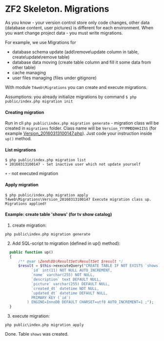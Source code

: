 # ZF2 Skeleton. Migrations

As you know - your version control store only code changes, other data (database content, user pictures)
is different for each environment. When you want change project data - you must write migrations.

For example, we use Migrations for
- database schema update (add\remove\update column in table, create\update\remove table)
- database data moving (create table column and fill it some data from other table)
- cache managing
- user files managing (files under gitignore)

With module `T4web\Migrations` you can create and execute migrations.

Assumptions: you already initialize migrations by command `$ php public/index.php migration init`

#### Creating migration

Run in cli `php public\index.php migration generate` - migration class will be created in `migrations`
folder. Class name will be `Version_YYYMMDDHHIISS` (for example [Version_20160313100147.php](https://github.com/t4web/zf2-skeleton/blob/master/migrations/Version_20160313100147.php)).
Just code your instruction inside `up()` method.

#### List migrations

```shell
$ php public/index.php migration list
+ 20160313100147 - Set inactive user which not update yourself
```

`+` - not executed migration

#### Apply migration
```shell
$ php public/index.php migration apply
T4web\Migrations\Version_20160313100147 Execute migration class up.
Migrations applied!
```

#### Example: create table 'shows' (for tv show catalog)
1. create migration: 

  ```shell
  php public\index.php migration generate
  ```
  
2. Add SQL-script to migration (defined in up() method):

  ```php
    public function up()
    {
        /** @var \Zend\Db\ResultSet\ResultSet $result */
        $result = $this->executeQuery("CREATE TABLE IF NOT EXISTS `shows` (
              `id` int(11) NOT NULL AUTO_INCREMENT,
              `name` varchar(255) NOT NULL,
              `description` text DEFAULT NULL,
              `picture` varchar(255) DEFAULT NULL,
              `created_dt` datetime NOT NULL,
              `updated_dt` datetime DEFAULT NULL,
              PRIMARY KEY (`id`)
            ) ENGINE=InnoDB DEFAULT CHARSET=utf8 AUTO_INCREMENT=1 ;");
    }
  ```
  
3. execute migration:

  ```shell
  php public\index.php migration apply
  ```

Done. Table `shows` was created.
